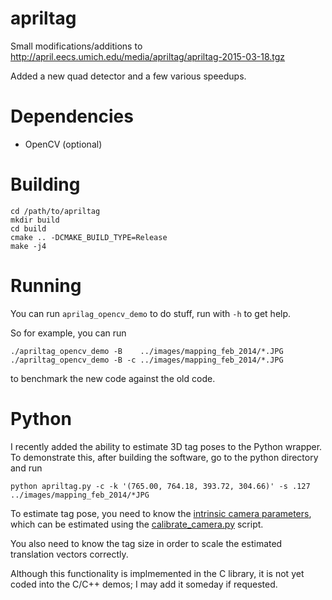 apriltag
========

Small modifications/additions to  http://april.eecs.umich.edu/media/apriltag/apriltag-2015-03-18.tgz

Added a new quad detector and a few various speedups.

Dependencies
============

  - OpenCV (optional)

Building
========

    cd /path/to/apriltag
    mkdir build
    cd build
    cmake .. -DCMAKE_BUILD_TYPE=Release
    make -j4
    
Running
=======

You can run `aprilag_opencv_demo` to do stuff, run with `-h` to get help.

So for example, you can run

    ./apriltag_opencv_demo -B    ../images/mapping_feb_2014/*.JPG
    ./apriltag_opencv_demo -B -c ../images/mapping_feb_2014/*.JPG

to benchmark the new code against the old code.

Python
======

I recently added the ability to estimate 3D tag poses to the Python wrapper.
To demonstrate this, after building the software, go to the python directory and run

    python apriltag.py -c -k '(765.00, 764.18, 393.72, 304.66)' -s .127 ../images/mapping_feb_2014/*JPG

To estimate tag pose, you need to know the [intrinsic camera parameters](https://docs.opencv.org/3.3.1/dc/dbb/tutorial_py_calibration.html), which
can be estimated using the [calibrate_camera.py](python/calibrate_camera.py) script.

You also need to know the tag size in order to scale the estimated translation
vectors correctly.

Although this functionality is implmemented in the C library, it is not yet
coded into the C/C++ demos; I may add it someday if requested.
